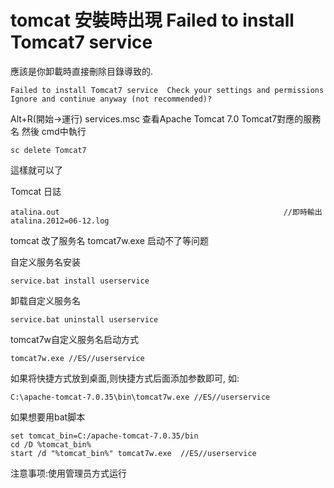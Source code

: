 # tomcat 安裝時出現 Failed to install Tomcat7 service  

應該是你卸載時直接刪除目錄導致的.
```
Failed to install Tomcat7 service  Check your settings and permissions Ignore and continue anyway (not recommended)?
```
Alt+R(開始->運行)  services.msc
查看Apache Tomcat 7.0 Tomcat7對應的服務名
然後 cmd中執行 
```
sc delete Tomcat7
```
這樣就可以了

Tomcat 日誌
```
atalina.out                                                  //即時輸出
atalina.2012=06-12.log     
```


tomcat 改了服务名 tomcat7w.exe 启动不了等问题

自定义服务名安装

```
service.bat install userservice
```

卸载自定义服务名
```
service.bat uninstall userservice
```

tomcat7w自定义服务名启动方式
```
tomcat7w.exe //ES//userservice
```

如果将快捷方式放到桌面,则快捷方式后面添加参数即可,
如:
```
C:\apache-tomcat-7.0.35\bin\tomcat7w.exe //ES//userservice
```

如果想要用bat脚本
```
set tomcat_bin=C:/apache-tomcat-7.0.35/bin
cd /D %tomcat_bin%
start /d "%tomcat_bin%" tomcat7w.exe  //ES//userservice
```


注意事项:使用管理员方式运行
